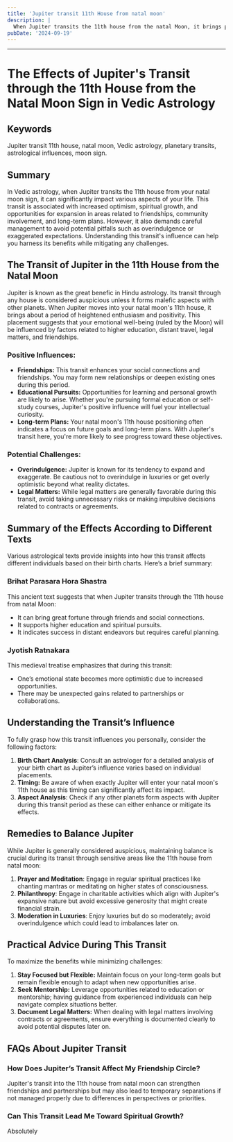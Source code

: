 ```yaml
---
title: 'Jupiter transit 11th House from natal moon'
description: |
  When Jupiter transits the 11th house from the natal Moon, it brings positive outcomes such as financial gains, success, and overall happiness. The individual may experience a highly favorable period marked by prosperity, fulfillment of desires, and strong social relationships.
pubDate: '2024-09-19'
---
```


---

# The Effects of Jupiter's Transit through the 11th House from the Natal Moon Sign in Vedic Astrology

## Keywords
Jupiter transit 11th house, natal moon, Vedic astrology, planetary transits, astrological influences, moon sign.

## Summary
In Vedic astrology, when Jupiter transits the 11th house from your natal moon sign, it can significantly impact various aspects of your life. This transit is associated with increased optimism, spiritual growth, and opportunities for expansion in areas related to friendships, community involvement, and long-term plans. However, it also demands careful management to avoid potential pitfalls such as overindulgence or exaggerated expectations. Understanding this transit's influence can help you harness its benefits while mitigating any challenges.

## The Transit of Jupiter in the 11th House from the Natal Moon

Jupiter is known as the great benefic in Hindu astrology. Its transit through any house is considered auspicious unless it forms malefic aspects with other planets. When Jupiter moves into your natal moon's 11th house, it brings about a period of heightened enthusiasm and positivity. This placement suggests that your emotional well-being (ruled by the Moon) will be influenced by factors related to higher education, distant travel, legal matters, and friendships.

### Positive Influences:
- **Friendships:** This transit enhances your social connections and friendships. You may form new relationships or deepen existing ones during this period.
- **Educational Pursuits:** Opportunities for learning and personal growth are likely to arise. Whether you're pursuing formal education or self-study courses, Jupiter's positive influence will fuel your intellectual curiosity.
- **Long-term Plans:** Your natal moon's 11th house positioning often indicates a focus on future goals and long-term plans. With Jupiter's transit here, you're more likely to see progress toward these objectives.

### Potential Challenges:
- **Overindulgence:** Jupiter is known for its tendency to expand and exaggerate. Be cautious not to overindulge in luxuries or get overly optimistic beyond what reality dictates.
- **Legal Matters:** While legal matters are generally favorable during this transit, avoid taking unnecessary risks or making impulsive decisions related to contracts or agreements.

## Summary of the Effects According to Different Texts

Various astrological texts provide insights into how this transit affects different individuals based on their birth charts. Here’s a brief summary:

### Brihat Parasara Hora Shastra
This ancient text suggests that when Jupiter transits through the 11th house from natal Moon:
- It can bring great fortune through friends and social connections.
- It supports higher education and spiritual pursuits.
- It indicates success in distant endeavors but requires careful planning.

### Jyotish Ratnakara
This medieval treatise emphasizes that during this transit:
- One’s emotional state becomes more optimistic due to increased opportunities.
- There may be unexpected gains related to partnerships or collaborations.

## Understanding the Transit’s Influence

To fully grasp how this transit influences you personally, consider the following factors:
1. **Birth Chart Analysis**: Consult an astrologer for a detailed analysis of your birth chart as Jupiter’s influence varies based on individual placements.
2. **Timing:** Be aware of when exactly Jupiter will enter your natal moon's 11th house as this timing can significantly affect its impact.
3. **Aspect Analysis**: Check if any other planets form aspects with Jupiter during this transit period as these can either enhance or mitigate its effects.

## Remedies to Balance Jupiter

While Jupiter is generally considered auspicious, maintaining balance is crucial during its transit through sensitive areas like the 11th house from natal moon:

1. **Prayer and Meditation**: Engage in regular spiritual practices like chanting mantras or meditating on higher states of consciousness.
2. **Philanthropy**: Engage in charitable activities which align with Jupiter's expansive nature but avoid excessive generosity that might create financial strain.
3. **Moderation in Luxuries**: Enjoy luxuries but do so moderately; avoid overindulgence which could lead to imbalances later on.

## Practical Advice During This Transit

To maximize the benefits while minimizing challenges:
1. **Stay Focused but Flexible:** Maintain focus on your long-term goals but remain flexible enough to adapt when new opportunities arise.
2. **Seek Mentorship:** Leverage opportunities related to education or mentorship; having guidance from experienced individuals can help navigate complex situations better.
3. **Document Legal Matters:** When dealing with legal matters involving contracts or agreements, ensure everything is documented clearly to avoid potential disputes later on.

## FAQs About Jupiter Transit

### How Does Jupiter’s Transit Affect My Friendship Circle?
Jupiter's transit into the 11th house from natal moon can strengthen friendships and partnerships but may also lead to temporary separations if not managed properly due to differences in perspectives or priorities.

### Can This Transit Lead Me Toward Spiritual Growth?
Absolutely